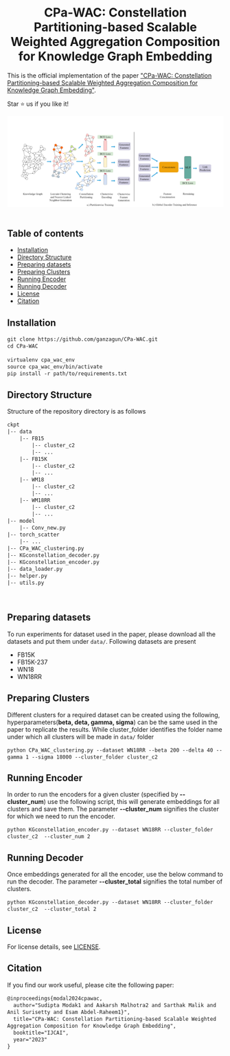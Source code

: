 <div align="center">
<h1>CPa-WAC: Constellation Partitioning-based Scalable Weighted Aggregation Composition for Knowledge Graph Embedding</h1>


</div>

This is the official implementation of the paper ["CPa-WAC: Constellation Partitioning-based Scalable Weighted Aggregation Composition for Knowledge Graph Embedding"]([LINK]).

Star ⭐ us if you like it!

![Architecture](assets/Architecture.png)&nbsp;


## Table of contents

   * [Installation](#requirements)
   * [Directory Structure](#directory-structure)
   * [Preparing datasets](#preparing-datasets)
   * [Preparing Clusters](#preparing-clusters)
   * [Running Encoder](#runnning-encoder)
   * [Running Decoder](#runnning-decoder)
   * [License](#license)
   * [Citation](#citation)

## Installation

```
git clone https://github.com/ganzagun/CPa-WAC.git
cd CPa-WAC

virtualenv cpa_wac_env
source cpa_wac_env/bin/activate
pip install -r path/to/requirements.txt
```


## Directory Structure
Structure of the repository directory is as follows
```
ckpt
|-- data
    |-- FB15
        |-- cluster_c2
        |-- ...
    |-- FB15K
        |-- cluster_c2
        |-- ...
    |-- WM18
        |-- cluster_c2
        |-- ...
    |-- WM18RR
        |-- cluster_c2
        |-- ...
|-- model
    |-- Conv_new.py
|-- torch_scatter
    |-- ...
|-- CPa_WAC_clustering.py
|-- KGconstellation_decoder.py
|-- KGconstellation_encoder.py
|-- data_loader.py
|-- helper.py
|-- utils.py

    
```


## Preparing datasets
To run experiments for dataset used in the paper, please download all the datasets and put them under `data/`. Following datasets are present
  * FB15K
  * FB15K-237
  * WN18
  * WN18RR



## Preparing Clusters
Different clusters for a required dataset can be created using the following, hyperparameters(**beta, deta, gamma, sigma**) can be the same used in the paper to replicate the results. While cluster_folder identifies the folder name under which all clusters will be made in `data/` folder
```
python CPa_WAC_clustering.py --dataset WN18RR --beta 200 --delta 40 --gamma 1 --sigma 18000 --cluster_folder cluster_c2
```


## Running Encoder 
In order to run the encoders for a given cluster (specified by **--cluster_num**) use the following script, this will generate embeddings for all clusters and save them. The parameter **--cluster_num** signifies the cluster for which we need to run the encoder. 
```
python KGconstellation_encoder.py --dataset WN18RR --cluster_folder cluster_c2  --cluster_num 2
```



## Running Decoder
Once embeddings generated for all the encoder, use the below command to run the decoder. The parameter **--cluster_total** signifies the total number of clusters.
```
python KGconstellation_decoder.py --dataset WN18RR --cluster_folder cluster_c2  --cluster_total 2 
```

## License
For license details, see [LICENSE](LICENSE). 

## Citation

If you find our work useful, please cite the following paper:

```
@inproceedings{modal2024cpawac,
  author="Sudipta Modak1 and Aakarsh Malhotra2 and Sarthak Malik and Anil Surisetty and Esam Abdel-Raheem1}",
  title="CPa-WAC: Constellation Partitioning-based Scalable Weighted Aggregation Composition for Knowledge Graph Embedding",
  booktitle="IJCAI",
  year="2023"
}
```
